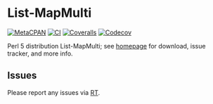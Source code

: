 # List-MapMulti

[![MetaCPAN](https://img.shields.io/cpan/v/List-MapMulti.svg)](https://metacpan.org/release/List-MapMulti)
[![CI](https://github.com/tobyink/p5-list-mapmulti/workflows/CI/badge.svg)](https://github.com/tobyink/p5-list-mapmulti/actions)
[![Coveralls](https://coveralls.io/repos/tobyink/p5-list-mapmulti/badge.svg?branch=master&amp;service=github)](https://coveralls.io/github/tobyink/p5-list-mapmulti)
[![Codecov](https://codecov.io/gh/tobyink/p5-list-mapmulti/branch/master/graph/badge.svg)](https://codecov.io/gh/tobyink/p5-list-mapmulti)

Perl 5 distribution List-MapMulti; see [homepage](https://metacpan.org/release/List-MapMulti)
for download, issue tracker, and more info.

## Issues

Please report any issues via [RT](https://rt.cpan.org/Dist/Display.html?Queue=List-MapMulti).
